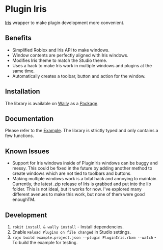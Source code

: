 # Plugin Iris

[Iris](https://github.com/SirMallard/Iris) wrapper to make plugin development more convenient.

## Benefits
- Simplified Roblox and Iris API to make windows.
- Window contents are perfectly aligned with Iris windows.
- Modifies Iris theme to match the Studio theme.
- Uses a hack to make Iris work in multiple windows and plugins at the same time.
- Automatically creates a toolbar, button and action for the window.

## Installation
The library is available on [Wally](https://wally.run) as a [Package](https://wally.run/package/nikolapesevic/pluginiris).

## Documentation
Please refer to the [Example](https://github.com/nikolapesevic/pluginiris/blob/main/example/init.plugin.luau). The library is strictly typed and only contains a few functions.

## Known Issues
- Support for Iris windows inside of PluginIris windows can be buggy and messy. This could be fixed in the future by adding another method to create windows which are not tied to toolbars and buttons.
- Making multiple windows work is a total hack and annoying to maintain. Currently, the latest .zip release of Iris is grabbed and put into the lib folder. This is not ideal, but it works for now. I've explored many different avenues to make this work, but none of them were good enoughTM.

## Development
1. `rokit install & wally install` - Install dependencies.
2. Enable `Reload Plugins on file changed` in Studio settings.
3. `rojo build example.project.json --plugin PluginIris.rbxm --watch` - To build the example for testing.